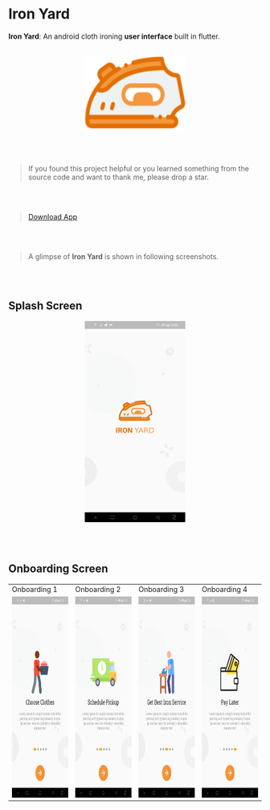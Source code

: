 # Iron Yard
**Iron Yard**: An android cloth ironing **user interface** built in flutter.
<br/><br/>

<p align="center">
    <img width="200" height="150" src="https://github.com/gupta29470/Iron-Yard/blob/master/asset/images/icon.png">
</p>

<br/><br/>

> If you found this project helpful or you learned something from the source code and want to thank me, please drop a star.

<br/><br/>

> [Download App](outputs/ironyard.apk)

<br/><br/>

> A glimpse of **Iron Yard** is shown in following screenshots.

<br/><br/>

 ## Splash Screen 
 <p align="center">
    <img width="200" height="400" src="outputs/splash%20screen.png">
</p>
<br/><br/>

## Onboarding Screen 
<table>
  <tr>
    <td>Onboarding 1</td>
     <td>Onboarding 2</td>
     <td>Onboarding 3</td>
      <td>Onboarding 4</td>
  </tr>
  <tr>
    <td><img src="outputs/onboarding1.png" width=200 height=400></td>
    <td><img src="outputs/onboarding2.png" width=200 height=400></td>
    <td><img src="outputs/onboarding3.png" width=200 height=400></td>
       <td><img src="outputs/onboarding5.png" width=200 height=400></td>
  </tr>
 </table>
<br/><br/>

